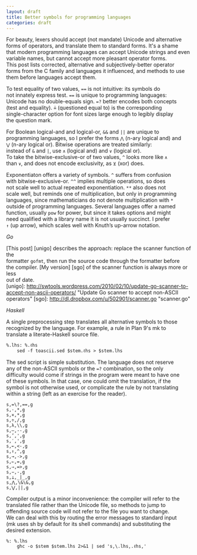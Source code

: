 ```yaml
---
layout: draft
title: Better symbols for programming languages
categories: draft
---
```

For beauty, lexers should accept (not mandate) Unicode and alternative  
forms of operators, and translate them to standard forms.  It's a shame  
that modern programming languages can accept Unicode strings and even  
variable names, but cannot accept more pleasant operator forms.  
This post lists corrected, alternative and subjectively-better operator  
forms from the C family and languages it influenced, and methods to use  
them before languages accept them.  

To test equality of two values, `==` is not intuitive: its symbols do  
not innately express test.  `==` is unique to programming languages:  
Unicode has no double-equals sign.  `=?` better encodes both concepts  
(test and equality).  `≟` (questioned equal to) is the corresponding  
single-character option for font sizes large enough to legibly display  
the question mark.  

For Boolean logical-and and logical-or, `&&` and `||` are unique to  
programming languages, so I prefer the forms `⋀` (n-ary logical and) and  
`⋁` (n-ary logical or).  Bitwise operations are treated similarly:  
instead of `&` and `|`, use `∧` (logical and) and `∨` (logical or).  
To take the bitwise-exclusive-or of two values, `^` looks more like `∧`  
than `∨`, and does not encode exclusivity, as `⊻` (xor) does.  

Exponentiaton offers a variety of symbols.  `^` suffers from confusion  
with bitwise-exclusive-or.  `^^` implies multiple operations, so does  
not scale well to actual repeated exponentiation.  `**` also does not  
scale well, but reminds one of multiplication, but only in programming  
languages, since mathematicians do not denote multiplication with `*`  
outside of programming languages.  Several languages offer a named  
function, usually `pow` for power, but since it takes options and might  
need qualified with a library name it is not usually succinct.  I prefer  
`↑` (up arrow), which scales well with Knuth’s up-arrow notation.  

*Go*

[This post] [unigo] describes the approach: replace the scanner function of the  
formatter `gofmt`, then run the source code through the formatter before  
the compiler.  [My version] [sgo] of the scanner function is always more or less  
out of date.  
[unigo]: http://swtools.wordpress.com/2010/02/10/update-go-scanner-to-accept-non-ascii-operators/ "Update Go scanner to accept non-ASCII operators"
[sgo]: http://dl.dropbox.com/u/502901/scanner.go "scanner.go"

*Haskell*

A single preprocessing step translates all alternative symbols to those  
recognized by the language.  For example, a rule in Plan 9's mk to  
translate a literate-Haskell source file.  

	%.lhs: %.ℓhs
		sed -f toascii.sed $stem.ℓhs > $stem.lhs

The sed script is simple substitution.  The language does not reserve  
any of the non-ASCII symbols or the `=?` combination, so the only  
difficulty would come if strings in the program were meant to have one  
of these symbols.  In that case, one could omit the translation, if the  
symbol is not otherwise used, or complicate the rule by not translating  
within a string (left as an exercise for the reader).  

	s,=\?,==,g
	s,·,*,g
	s,×,*,g
	s,÷,/,g
	s,λ,\\,g
	s,—,--,g
	s,’,',g
	s,′,',g
	s,←,<-,g
	s,↑,^,g
	s,→,->,g
	s,⇐,=,g
	s,⇒,=>,g
	s,−,-,g
	s,⊥,_|_,g
	s,⋀,\&\&,g
	s,⋁,||,g

Compiler output is a minor inconvenience: the compiler will refer to the  
translated file rather than the Unicode file, so methods to jump to  
offending source code will not refer to the file you want to change.  
We can deal with this by routing the error messages to standard input  
(mk uses sh by default for its shell commands) and substituting the  
desired extension.  

	%: %.lhs
		ghc -o $stem $stem.lhs 2>&1 | sed 's,\.lhs,.ℓhs,'
